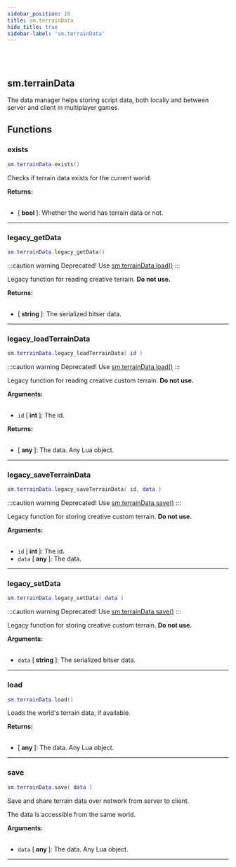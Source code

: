 ```yaml
---
sidebar_position: 10
title: sm.terrainData
hide_title: true
sidebar-label: 'sm.terrainData'
---
```


<br></br>

## sm.terrainData

The data manager helps storing script data, both locally and between server and client in multiplayer games.

## Functions

### exists

```lua
sm.terrainData.exists()
```

Checks if terrain data exists for the current world.

<strong>Returns:</strong> <br></br>

- [<strong> bool </strong>]: Whether the world has terrain data or not.

---

### legacy_getData

```lua
sm.terrainData.legacy_getData()
```

:::caution warning
Deprecated!
Use [sm.terrainData.load()](#load)
:::

Legacy function for reading creative terrain. <strong>Do not use.</strong>

<strong>Returns:</strong> <br></br>

- [<strong> string </strong>]: The serialized bitser data.

---

### legacy_loadTerrainData

```lua
sm.terrainData.legacy_loadTerrainData( id )
```

:::caution warning
Deprecated!
Use [sm.terrainData.load()](#load)
:::

Legacy function for reading creative custom terrain. <strong>Do not use.</strong>

<strong>Arguments:</strong> <br></br>

- <code>id</code> [<strong> int </strong>]: The id.

<strong>Returns:</strong> <br></br>

- [<strong> any </strong>]: The data. Any Lua object.

---

### legacy_saveTerrainData

```lua
sm.terrainData.legacy_saveTerrainData( id, data )
```

:::caution warning
Deprecated!
Use [sm.terrainData.save()](#save)
:::

Legacy function for storing creative custom terrain. <strong>Do not use.</strong>

<strong>Arguments:</strong> <br></br>

- <code>id</code> [<strong> int </strong>]: The id.
- <code>data</code> [<strong> any </strong>]: The data.

---

### legacy_setData

```lua
sm.terrainData.legacy_setData( data )
```

:::caution warning
Deprecated!
Use [sm.terrainData.save()](#save)
:::

Legacy function for storing creative custom terrain. <strong>Do not use.</strong>

<strong>Arguments:</strong> <br></br>

- <code>data</code> [<strong> string </strong>]: The serialized bitser data.

---

### load

```lua
sm.terrainData.load()
```

Loads the world's terrain data, if available.

<strong>Returns:</strong> <br></br>

- [<strong> any </strong>]: The data. Any Lua object.

---

### save

```lua
sm.terrainData.save( data )
```

Save and share terrain data over network from server to client.

The data is accessible from the same world.

<strong>Arguments:</strong> <br></br>

- <code>data</code> [<strong> any </strong>]: The data. Any Lua object.

---



